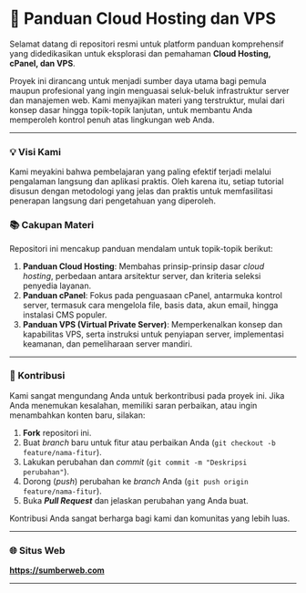 # 🚀 Panduan Cloud Hosting dan VPS

Selamat datang di repositori resmi untuk platform panduan komprehensif yang didedikasikan untuk eksplorasi dan pemahaman **Cloud Hosting, cPanel, dan VPS**.

Proyek ini dirancang untuk menjadi sumber daya utama bagi pemula maupun profesional yang ingin menguasai seluk-beluk infrastruktur server dan manajemen web. Kami menyajikan materi yang terstruktur, mulai dari konsep dasar hingga topik-topik lanjutan, untuk membantu Anda memperoleh kontrol penuh atas lingkungan web Anda.

---

### 💡 Visi Kami

Kami meyakini bahwa pembelajaran yang paling efektif terjadi melalui pengalaman langsung dan aplikasi praktis. Oleh karena itu, setiap tutorial disusun dengan metodologi yang jelas dan praktis untuk memfasilitasi penerapan langsung dari pengetahuan yang diperoleh.

### 📚 Cakupan Materi

Repositori ini mencakup panduan mendalam untuk topik-topik berikut:

1.  **Panduan Cloud Hosting**: Membahas prinsip-prinsip dasar _cloud hosting_, perbedaan antara arsitektur server, dan kriteria seleksi penyedia layanan.
2.  **Panduan cPanel**: Fokus pada penguasaan cPanel, antarmuka kontrol server, termasuk cara mengelola file, basis data, akun email, hingga instalasi CMS populer.
3.  **Panduan VPS (Virtual Private Server)**: Memperkenalkan konsep dan kapabilitas VPS, serta instruksi untuk penyiapan server, implementasi keamanan, dan pemeliharaan server mandiri.

---

### 🤝 Kontribusi

Kami sangat mengundang Anda untuk berkontribusi pada proyek ini. Jika Anda menemukan kesalahan, memiliki saran perbaikan, atau ingin menambahkan konten baru, silakan:

1.  **Fork** repositori ini.
2.  Buat _branch_ baru untuk fitur atau perbaikan Anda (`git checkout -b feature/nama-fitur`).
3.  Lakukan perubahan dan _commit_ (`git commit -m "Deskripsi perubahan"`).
4.  Dorong (_push_) perubahan ke _branch_ Anda (`git push origin feature/nama-fitur`).
5.  Buka **_Pull Request_** dan jelaskan perubahan yang Anda buat.

Kontribusi Anda sangat berharga bagi kami dan komunitas yang lebih luas.

---

### 🌐 Situs Web

**https://sumberweb.com**

---